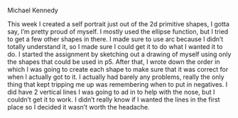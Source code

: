 Michael Kennedy

This week I created a self portrait just out of the 2d primitive shapes, I gotta say, I’m pretty proud of myself. I mostly used the ellipse function, but I tried to get a few other shapes in there. I made sure to use arc because I didn’t totally understand it, so I made sure I could get it to do what I wanted it to do. I started the assignment by sketching out a drawing of myself using only the shapes that could be used in p5. After that, I wrote down the order in which I was going to create each shape to make sure that it was correct for when I actually got to it. I actually had barely any problems, really the only thing that kept tripping me up was remembering when to put in negatives. I did have 2 vertical lines I was going to ad in to help with the nose, but I couldn’t get it to work. I didn’t really know if I wanted the lines in the first place so I decided it wasn’t worth the headache.
